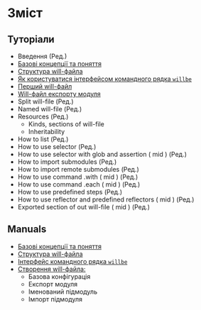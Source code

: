 # Зміст

## Туторіали
- Введення (Ред.)
- [Базові концепції та поняття ](Concepts.urk.md)
- [Структура will-файла](WillFileComposition.ukr.md)
- [Як користуватися інтерфейсом командного рядка `willbe`](HowToUseCommandLineInterfaceOfWill.ukr.md)
- [Перший will-файл](FirstWillFile.ukr.md)
- [Will-файл експорту модуля](ExportedWillFile.md)
- Split will-file (Ред.)
- Named will-file (Ред.)
- Resources (Ред.)
  - Kinds, sections of will-file
  - Inheritability
- How to list (Ред.)
- How to use selector (Ред.)
- How to use selector with glob and assertion ( mid ) (Ред.)
- How to import submodules (Ред.)
- How to import remote submodules (Ред.)
- How to use command .with ( mid ) (Ред.)
- How to use command .each ( mid ) (Ред.)
- How to use predefined steps (Ред.)
- How to use reflector and predefined reflectors ( mid ) (Ред.)
- Exported section of out will-file ( mid ) (Ред.)

## Manuals
- [Базові концепції та поняття ](Concepts.urk.md)
- [Структура will-файла](WillFileStructure.ukr.md)
- [Інтерфейс командного рядка `willbe`](CommandLineInterfaceOfWill.ukr.md)
- [Створення will-файла:]()
  - Базова конфігурація
  - Експорт модуля
  - Іменований підмодуль
  - Імпорт підмодуля
  
